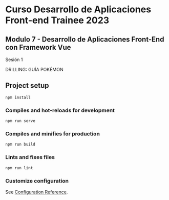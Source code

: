 # Curso Desarrollo de Aplicaciones Front-end Trainee 2023

## Modulo 7 - Desarrollo de Aplicaciones Front-End con Framework Vue
Sesión 1

DRILLING: GUÍA POKÉMON

## Project setup
```
npm install
```

### Compiles and hot-reloads for development
```
npm run serve
```

### Compiles and minifies for production
```
npm run build
```

### Lints and fixes files
```
npm run lint
```

### Customize configuration
See [Configuration Reference](https://cli.vuejs.org/config/).

